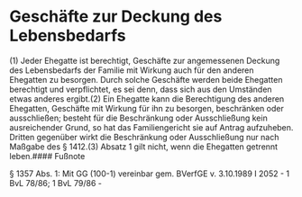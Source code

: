 # Geschäfte zur Deckung des Lebensbedarfs

(1) Jeder Ehegatte ist berechtigt, Geschäfte zur angemessenen Deckung des Lebensbedarfs der Familie mit Wirkung auch für den anderen Ehegatten zu besorgen. Durch solche Geschäfte werden beide Ehegatten berechtigt und verpflichtet, es sei denn, dass sich aus den Umständen etwas anderes ergibt.(2) Ein Ehegatte kann die Berechtigung des anderen Ehegatten, Geschäfte mit Wirkung für ihn zu besorgen, beschränken oder ausschließen; besteht für die Beschränkung oder Ausschließung kein ausreichender Grund, so hat das Familiengericht sie auf Antrag aufzuheben. Dritten gegenüber wirkt die Beschränkung oder Ausschließung nur nach Maßgabe des § 1412.(3) Absatz 1 gilt nicht, wenn die Ehegatten getrennt leben.#### Fußnote

§ 1357 Abs. 1: Mit GG (100-1) vereinbar gem. BVerfGE v. 3.10.1989 I 2052 - 1 BvL 78/86; 1 BvL 79/86 - 

